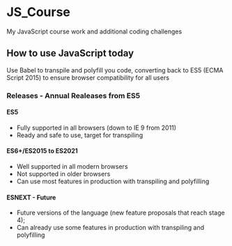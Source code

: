 # JS_Course

My JavaScript course work and additional coding challenges

## How to use JavaScript today

Use Babel to transpile and polyfill you code, converting back to ES5 (ECMA Script 2015) to ensure browser compatibility for all users

### Releases - Annual Realeases from ES5

#### ES5

- Fully supported in all browsers (down to IE 9 from 2011)
- Ready and safe to use, target for transpiling

#### ES6+/ES2015 to ES2021

- Well supported in all modern browsers
- Not supported in older browsers
- Can use most features in production with transpiling and polyfilling

#### ESNEXT - Future

- Future versions of the language (new feature proposals that reach stage 4);
- Can already use some features in production with transpiling and polyfilling
